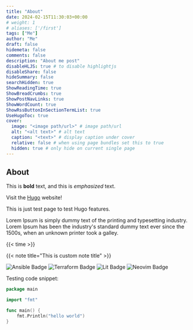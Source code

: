 ```yaml
---
title: "About"
date: 2024-02-15T11:30:03+00:00
# weight: 1
# aliases: ['/first']
tags: ["Me"]
author: "Me"
draft: false
hidemeta: false
comments: false
description: "About me post"
disableHLJS: true # to disable highlightjs
disableShare: false
hideSummary: false
searchHidden: true
ShowReadingTime: true
ShowBreadCrumbs: true
ShowPostNavLinks: true
ShowWordCount: true
ShowRssButtonInSectionTermList: true
UseHugoToc: true
cover:
  image: "<image path/url>" # image path/url
  alt: "<alt text>" # alt text
  caption: "<text>" # display caption under cover
  relative: false # when using page bundles set this to true
  hidden: true # only hide on current single page
---
```


## About

This is **bold** text, and this is _emphasized_ text.

Visit the [Hugo](https://gohugo.io) website!

This is just test page to test Hugo features.

Lorem Ipsum is simply dummy text of the printing and typesetting industry. Lorem
Ipsum has been the industry's standard dummy text ever since the 1500s, when an
unknown printer took a galley.

{{< time >}}

{{< note title="This is custom note title" >}}

![Ansible Badge](https://img.shields.io/badge/Ansible-E00?logo=ansible&logoColor=fff&style=flat)
![Terraform Badge](https://img.shields.io/badge/Terraform-844FBA?logo=terraform&logoColor=fff&style=flat)
![Lit Badge](https://img.shields.io/badge/Lit-324FFF?logo=lit&logoColor=fff&style=flat)
![Neovim Badge](https://img.shields.io/badge/Neovim-57A143?logo=neovim&logoColor=fff&style=flat)

Testing code snippet:

```go
package main

import "fmt"

func main() {
    fmt.Println("hello world")
}
```

